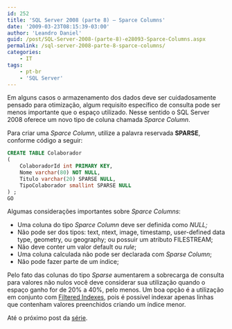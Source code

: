```yaml
---
id: 252
title: 'SQL Server 2008 (parte 8) – Sparce Columns'
date: '2009-03-23T08:15:39-03:00'
author: 'Leandro Daniel'
guid: /post/SQL-Server-2008-(parte-8)-e28093-Sparce-Columns.aspx
permalink: /sql-server-2008-parte-8-sparce-columns/
categories:
    - IT
tags:
    - pt-br
    - 'SQL Server'
---
```


Em alguns casos o armazenamento dos dados deve ser cuidadosamente pensado para otimização, algum requisito específico de consulta pode ser menos importante que o espaço utilizado. Nesse sentido o SQL Server 2008 oferece um novo tipo de coluna chamada *Sparce Column*.

Para criar uma *Sparce Column*, utilize a palavra reservada **SPARSE**, conforme código a seguir:

```sql
CREATE TABLE Colaborador
(
	ColaboradorId int PRIMARY KEY,
	Nome varchar(80) NOT NULL,
	Titulo varchar(20) SPARSE NULL,
	TipoColaborador smallint SPARSE NULL
) ;
GO
```

Algumas considerações importantes sobre *Sparce Columns*:

- Uma coluna do tipo *Sparce Column* deve ser definida como *NULL;*
- Não pode ser dos tipos: text, ntext, image, timestamp, user-defined data type, geometry, ou geography; ou possuir um atributo FILESTREAM;
- Não deve conter um valor default ou *rule*;
- Uma coluna calculada não pode ser declarada com *Sparse Column*;
- Não pode fazer parte de um índice;

Pelo fato das colunas do tipo *Sparse* aumentarem a sobrecarga de consulta para valores não nulos você deve considerar sua utilização quando o espaço ganho for de 20% a 40%, pelo menos. Um boa opção é a utilização em conjunto com [Filtered Indexes](/sql-server-2008-parte-7-filtered-indexes/), pois é possível indexar apenas linhas que contenham valores preenchidos criando um índice menor.

Até o próximo post da [série](tags/#sql-server).
